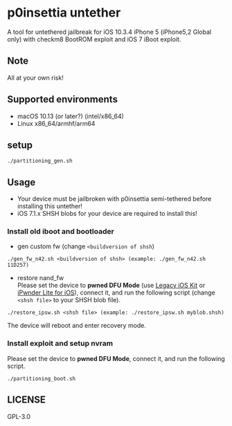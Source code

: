 # p0insettia untether
A tool for untethered jailbreak for iOS 10.3.4 iPhone 5 (iPhone5,2 Global only) with checkm8 BootROM exploit and iOS 7 iBoot exploit.

## Note
All at your own risk!  

## Supported environments
- macOS 10.13 (or later?) (intel/x86_64)
- Linux x86_64/armhf/arm64

## setup
```
./partitioning_gen.sh
```

## Usage 
- Your device must be jailbroken with p0insettia semi-tethered before installing this untether!
- iOS 7.1.x SHSH blobs for your device are required to install this!

### Install old iboot and bootloader  
- gen custom fw (change `<buildversion of shsh`)  
```
./gen_fw_n42.sh <buildversion of shsh> (example: ./gen_fw_n42.sh 11D257)
```
- restore nand_fw  
Please set the device to **pwned DFU Mode** (use [Legacy iOS Kit](https://github.com/LukeZGD/Legacy-iOS-Kit) or [iPwnder Lite for iOS](https://github.com/LukeZGD/Legacy-iOS-Kit/wiki/Pwning-Using-Another-iOS-Device)), connect it, and run the following script (change `<shsh file>` to your SHSH blob file).
```
./restore_ipsw.sh <shsh file> (example: ./restore_ipsw.sh myblob.shsh)
```
The device will reboot and enter recovery mode.  

### Install exploit and setup nvram  
Please set the device to **pwned DFU Mode**, connect it, and run the following script.  
```
./partitioning_boot.sh
```

## LICENSE
GPL-3.0  
